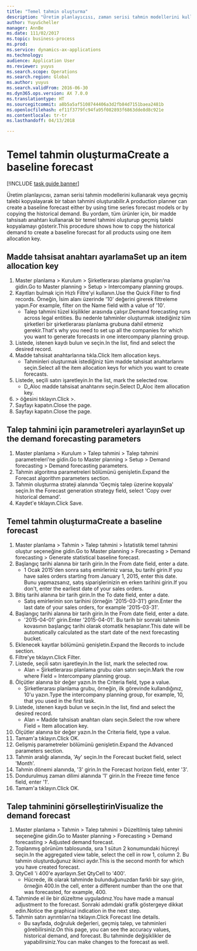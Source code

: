 ```yaml
--- 
title: "Temel tahmin oluşturma"
description: "Üretim planlayıcısı, zaman serisi tahmin modellerini kullanarak veya geçmiş talebi kopyalayarak bir taban tahmini oluşturabilir."
author: YuyuScheller
manager: AnnBe
ms.date: 111/02/2017
ms.topic: business-process
ms.prod: 
ms.service: dynamics-ax-applications
ms.technology: 
audience: Application User
ms.reviewer: yuyus
ms.search.scope: Operations
ms.search.region: Global
ms.author: yuyus
ms.search.validFrom: 2016-06-30
ms.dyn365.ops.version: AX 7.0.0
ms.translationtype: HT
ms.sourcegitcommit: a8b5a5af5108744406a3d2fb84d7151baea2481b
ms.openlocfilehash: ef11f3779fc94fa95f082893f6863dde8d8c921e
ms.contentlocale: tr-tr
ms.lasthandoff: 04/13/2018

---
```

# <a name="create-a-baseline-forecast"></a><span data-ttu-id="c4e18-103">Temel tahmin oluşturma</span><span class="sxs-lookup"><span data-stu-id="c4e18-103">Create a baseline forecast</span></span>

[!INCLUDE [task guide banner](../../includes/task-guide-banner.md)]

<span data-ttu-id="c4e18-104">Üretim planlayıcısı, zaman serisi tahmin modellerini kullanarak veya geçmiş talebi kopyalayarak bir taban tahmini oluşturabilir.</span><span class="sxs-lookup"><span data-stu-id="c4e18-104">A production planner can create a baseline forecast either by using time series forecast models or by copying the historical demand.</span></span> <span data-ttu-id="c4e18-105">Bu yordam, tüm ürünler için, bir madde tahsisatı anahtarı kullanarak bir temel tahmini oluşturup geçmiş talebi kopyalamayı gösterir.</span><span class="sxs-lookup"><span data-stu-id="c4e18-105">This procedure shows how to copy the historical demand to create a baseline forecast for all products using one item allocation key.</span></span> 


## <a name="set-up-an-item-allocation-key"></a><span data-ttu-id="c4e18-106">Madde tahsisat anahtarı ayarlama</span><span class="sxs-lookup"><span data-stu-id="c4e18-106">Set up an item allocation key</span></span>
1. <span data-ttu-id="c4e18-107">Master planlama > Kurulum > Şirketlerarası planlama grupları'na gidin.</span><span class="sxs-lookup"><span data-stu-id="c4e18-107">Go to Master planning > Setup > Intercompany planning groups.</span></span>
2. <span data-ttu-id="c4e18-108">Kayıtları bulmak için Hızlı Filtre'yi kullanın.</span><span class="sxs-lookup"><span data-stu-id="c4e18-108">Use the Quick Filter to find records.</span></span> <span data-ttu-id="c4e18-109">Örneğin, İsim alanı üzerinde '10' değerini girerek filtreleme yapın.</span><span class="sxs-lookup"><span data-stu-id="c4e18-109">For example, filter on the Name field with a value of '10'.</span></span>
    * <span data-ttu-id="c4e18-110">Talep tahmini tüzel kişilikler arasında çalışır.</span><span class="sxs-lookup"><span data-stu-id="c4e18-110">Demand forecasting runs across legal entities.</span></span> <span data-ttu-id="c4e18-111">Bu nedenle tahminler oluşturmak istediğiniz tüm şirketleri bir şirketlerarası planlama grubuna dahil etmeniz gerekir.</span><span class="sxs-lookup"><span data-stu-id="c4e18-111">That's why you need to set up all the companies for which you want to generate forecasts in one intercompany planning group.</span></span>  
3. <span data-ttu-id="c4e18-112">Listede, istenen kaydı bulun ve seçin.</span><span class="sxs-lookup"><span data-stu-id="c4e18-112">In the list, find and select the desired record.</span></span>
4. <span data-ttu-id="c4e18-113">Madde tahsisat anahtarlarına tıkla.</span><span class="sxs-lookup"><span data-stu-id="c4e18-113">Click Item allocation keys.</span></span>
    * <span data-ttu-id="c4e18-114">Tahminleri oluşturmak istediğiniz tüm madde tahsisat anahtarlarını seçin.</span><span class="sxs-lookup"><span data-stu-id="c4e18-114">Select all the item allocation keys for which you want to create forecasts.</span></span>  
5. <span data-ttu-id="c4e18-115">Listede, seçili satırı işaretleyin.</span><span class="sxs-lookup"><span data-stu-id="c4e18-115">In the list, mark the selected row.</span></span>
    * <span data-ttu-id="c4e18-116">D_Aloc madde tahsisat anahtarını seçin.</span><span class="sxs-lookup"><span data-stu-id="c4e18-116">Select D_Aloc item allocation key.</span></span>  
6. <span data-ttu-id="c4e18-117">> öğesini tıklayın.</span><span class="sxs-lookup"><span data-stu-id="c4e18-117">Click >.</span></span>
7. <span data-ttu-id="c4e18-118">Sayfayı kapatın.</span><span class="sxs-lookup"><span data-stu-id="c4e18-118">Close the page.</span></span>
8. <span data-ttu-id="c4e18-119">Sayfayı kapatın.</span><span class="sxs-lookup"><span data-stu-id="c4e18-119">Close the page.</span></span>

## <a name="set-up-the-demand-forecasting-parameters"></a><span data-ttu-id="c4e18-120">Talep tahmini için parametreleri ayarlayın</span><span class="sxs-lookup"><span data-stu-id="c4e18-120">Set up the demand forecasting parameters</span></span>
1. <span data-ttu-id="c4e18-121">Master planlama > Kurulum > Talep tahmini > Talep tahmini parametreleri'ne gidin.</span><span class="sxs-lookup"><span data-stu-id="c4e18-121">Go to Master planning > Setup > Demand forecasting > Demand forecasting parameters.</span></span>
2. <span data-ttu-id="c4e18-122">Tahmin algoritma parametreleri bölümünü genişletin.</span><span class="sxs-lookup"><span data-stu-id="c4e18-122">Expand the Forecast algorithm parameters section.</span></span>
3. <span data-ttu-id="c4e18-123">Tahmin oluşturma strateji alanında 'Geçmiş talep üzerine kopyala' seçin.</span><span class="sxs-lookup"><span data-stu-id="c4e18-123">In the Forecast generation strategy field, select 'Copy over historical demand'.</span></span>
4. <span data-ttu-id="c4e18-124">Kaydet'e tıklayın.</span><span class="sxs-lookup"><span data-stu-id="c4e18-124">Click Save.</span></span>

## <a name="create-a-baseline-forecast"></a><span data-ttu-id="c4e18-125">Temel tahmin oluşturma</span><span class="sxs-lookup"><span data-stu-id="c4e18-125">Create a baseline forecast</span></span>
1. <span data-ttu-id="c4e18-126">Master planlama > Tahmin > Talep tahmini > İstatistik temel tahmini oluştur seçeneğine gidin.</span><span class="sxs-lookup"><span data-stu-id="c4e18-126">Go to Master planning > Forecasting > Demand forecasting > Generate statistical baseline forecast.</span></span>
2. <span data-ttu-id="c4e18-127">Başlangıç tarihi alanına bir tarih girin.</span><span class="sxs-lookup"><span data-stu-id="c4e18-127">In the From date field, enter a date.</span></span>
    * <span data-ttu-id="c4e18-128">1 Ocak 2015'den sonra satış emirleriniz varsa, bu tarihi girin.</span><span class="sxs-lookup"><span data-stu-id="c4e18-128">If you have sales orders starting from January 1, 2015, enter this date.</span></span> <span data-ttu-id="c4e18-129">Bunu yapmazsanız, satış siparişlerinizin en erken tarihini girin.</span><span class="sxs-lookup"><span data-stu-id="c4e18-129">If you don't, enter the earliest date of your sales orders.</span></span>  
3. <span data-ttu-id="c4e18-130">Bitiş tarihi alanına bir tarih girin.</span><span class="sxs-lookup"><span data-stu-id="c4e18-130">In the To date field, enter a date.</span></span>
    * <span data-ttu-id="c4e18-131">Satış emirlerinin son tarihini (örneğin '2015-03-31') girin.</span><span class="sxs-lookup"><span data-stu-id="c4e18-131">Enter the last date of your sales orders, for example '2015-03-31'.</span></span>  
4. <span data-ttu-id="c4e18-132">Başlangıç tarihi alanına bir tarih girin.</span><span class="sxs-lookup"><span data-stu-id="c4e18-132">In the From date field, enter a date.</span></span>
    * <span data-ttu-id="c4e18-133">'2015-04-01' girin.</span><span class="sxs-lookup"><span data-stu-id="c4e18-133">Enter '2015-04-01'.</span></span> <span data-ttu-id="c4e18-134">Bu tarih bir sonraki tahmin kovasının başlangıç tarihi olarak otomatik hesaplanır.</span><span class="sxs-lookup"><span data-stu-id="c4e18-134">This date will be automatically calculated as the start date of the next forecasting bucket.</span></span>  
5. <span data-ttu-id="c4e18-135">Eklenecek kayıtlar bölümünü genişletin.</span><span class="sxs-lookup"><span data-stu-id="c4e18-135">Expand the Records to include section.</span></span>
6. <span data-ttu-id="c4e18-136">Filtre'ye tıklayın.</span><span class="sxs-lookup"><span data-stu-id="c4e18-136">Click Filter.</span></span>
7. <span data-ttu-id="c4e18-137">Listede, seçili satırı işaretleyin.</span><span class="sxs-lookup"><span data-stu-id="c4e18-137">In the list, mark the selected row.</span></span>
    * <span data-ttu-id="c4e18-138">Alan = Şirketlerarası planlama grubu olan satırı seçin.</span><span class="sxs-lookup"><span data-stu-id="c4e18-138">Mark the row where Field = Intercompany planning group.</span></span>  
8. <span data-ttu-id="c4e18-139">Ölçütler alanına bir değer yazın.</span><span class="sxs-lookup"><span data-stu-id="c4e18-139">In the Criteria field, type a value.</span></span>
    * <span data-ttu-id="c4e18-140">Şirketlerarası planlama grubu, örneğin, ilk görevinde kullandığınız, 10'u yazın.</span><span class="sxs-lookup"><span data-stu-id="c4e18-140">Type the intercompany planning group, for example, 10, that you used in the first task.</span></span>  
9. <span data-ttu-id="c4e18-141">Listede, istenen kaydı bulun ve seçin.</span><span class="sxs-lookup"><span data-stu-id="c4e18-141">In the list, find and select the desired record.</span></span>
    * <span data-ttu-id="c4e18-142">Alan = Madde tahsisatı anahtarı olanı seçin.</span><span class="sxs-lookup"><span data-stu-id="c4e18-142">Select the row where Field = Item allocation key.</span></span>  
10. <span data-ttu-id="c4e18-143">Ölçütler alanına bir değer yazın.</span><span class="sxs-lookup"><span data-stu-id="c4e18-143">In the Criteria field, type a value.</span></span>
11. <span data-ttu-id="c4e18-144">Tamam'a tıklayın.</span><span class="sxs-lookup"><span data-stu-id="c4e18-144">Click OK.</span></span>
12. <span data-ttu-id="c4e18-145">Gelişmiş parametreler bölümünü genişletin.</span><span class="sxs-lookup"><span data-stu-id="c4e18-145">Expand the Advanced parameters section.</span></span>
13. <span data-ttu-id="c4e18-146">Tahmin aralığı alanında, 'Ay' seçin.</span><span class="sxs-lookup"><span data-stu-id="c4e18-146">In the Forecast bucket field, select 'Month'.</span></span>
14. <span data-ttu-id="c4e18-147">Tahmin dönemi alanında, '3' girin.</span><span class="sxs-lookup"><span data-stu-id="c4e18-147">In the Forecast horizon field, enter '3'.</span></span>
15. <span data-ttu-id="c4e18-148">Dondurulmuş zaman dilimi alanında '1' girin.</span><span class="sxs-lookup"><span data-stu-id="c4e18-148">In the Freeze time fence field, enter '1'.</span></span>
16. <span data-ttu-id="c4e18-149">Tamam'a tıklayın.</span><span class="sxs-lookup"><span data-stu-id="c4e18-149">Click OK.</span></span>

## <a name="visualize-the-demand-forecast"></a><span data-ttu-id="c4e18-150">Talep tahminini görselleştirin</span><span class="sxs-lookup"><span data-stu-id="c4e18-150">Visualize the demand forecast</span></span>
1. <span data-ttu-id="c4e18-151">Master planlama > Tahmin > Talep tahmini > Düzeltilmiş talep tahmini seçeneğine gidin.</span><span class="sxs-lookup"><span data-stu-id="c4e18-151">Go to Master planning > Forecasting > Demand forecasting > Adjusted demand forecast.</span></span>
2. <span data-ttu-id="c4e18-152">Toplanmış görünüm tablosunda, sıra 1 sütun 2 konumundaki hücreyi seçin.</span><span class="sxs-lookup"><span data-stu-id="c4e18-152">In the aggregated view table, select the cell in row 1, column 2.</span></span> <span data-ttu-id="c4e18-153">Bu tahmin oluşturduğunuz ikinci aydır.</span><span class="sxs-lookup"><span data-stu-id="c4e18-153">This is the second month for which you have created forecast.</span></span>
3. <span data-ttu-id="c4e18-154">QtyCell 'i 400'e ayarlayın.</span><span class="sxs-lookup"><span data-stu-id="c4e18-154">Set QtyCell to '400'.</span></span>
    * <span data-ttu-id="c4e18-155">Hücrede, ilk olarak tahminde bulunduğunuzdan farklı bir sayı girin, örneğin 400.</span><span class="sxs-lookup"><span data-stu-id="c4e18-155">In the cell, enter a different number than the one that was forecasted, for example, 400.</span></span>  
4. <span data-ttu-id="c4e18-156">Tahminde el ile bir düzeltme uyguladınız.</span><span class="sxs-lookup"><span data-stu-id="c4e18-156">You have made a manual adjustment to the forecast.</span></span> <span data-ttu-id="c4e18-157">Sonraki adımdaki grafik göstergeye dikkat edin.</span><span class="sxs-lookup"><span data-stu-id="c4e18-157">Notice the graphical indication in the next step.</span></span>
5. <span data-ttu-id="c4e18-158">Tahmin satırı ayrıntıları'na tıklayın.</span><span class="sxs-lookup"><span data-stu-id="c4e18-158">Click Forecast line details.</span></span>
    * <span data-ttu-id="c4e18-159">Bu sayfada, doğruluk değerleri, geçmiş talep, ve tahminleri görebilirsiniz.</span><span class="sxs-lookup"><span data-stu-id="c4e18-159">On this page, you can see the accuracy values, historical demand, and forecast.</span></span> <span data-ttu-id="c4e18-160">Bu tahminde değişiklikler de yapabilirsiniz.</span><span class="sxs-lookup"><span data-stu-id="c4e18-160">You can make changes to the forecast as well.</span></span>  


